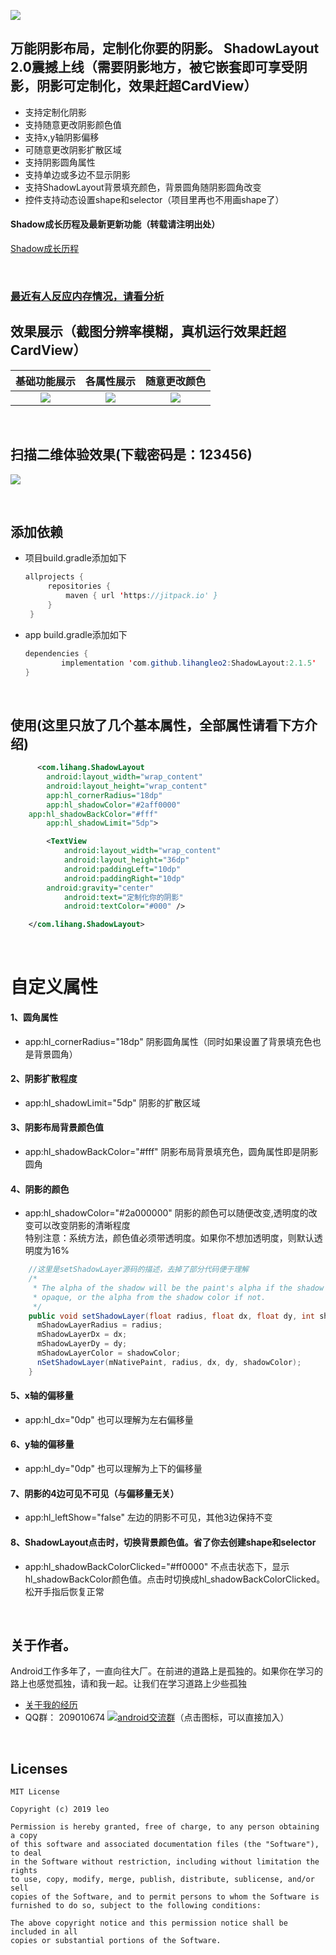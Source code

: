 [![](https://jitpack.io/v/lihangleo2/ShadowLayout.svg)](https://jitpack.io/#lihangleo2/ShadowLayout)

## 万能阴影布局，定制化你要的阴影。 ShadowLayout 2.0震撼上线（需要阴影地方，被它嵌套即可享受阴影，阴影可定制化，效果赶超CardView）
* 支持定制化阴影
* 支持随意更改阴影颜色值
* 支持x,y轴阴影偏移 
* 可随意更改阴影扩散区域 
* 支持阴影圆角属性
* 支持单边或多边不显示阴影
* 支持ShadowLayout背景填充颜色，背景圆角随阴影圆角改变
* 控件支持动态设置shape和selector（项目里再也不用画shape了）

#### Shadow成长历程及最新更新功能（转载请注明出处）
 [Shadow成长历程](https://github.com/lihangleo2/ShadowLayout/wiki)  
 
<br>

### [最近有人反应内存情况，请看分析](https://juejin.im/post/5d4c1392f265da03bc126584#heading-12)

## 效果展示（截图分辨率模糊，真机运行效果赶超CardView）
|基础功能展示|各属性展示|随意更改颜色|
|:---:|:---:|:---:|
|![](https://github.com/lihangleo2/ShadowLayout/blob/master/main.jpg)|![](https://github.com/lihangleo2/ShadowLayout/blob/master/first_show.gif)|![](https://github.com/lihangleo2/ShadowLayout/blob/master/other_show.gif)

<br>

## 扫描二维体验效果(下载密码是：123456)
![](https://github.com/lihangleo2/ShadowLayout/blob/master/ShadowLayout_.png)

<br>

## 添加依赖

 - 项目build.gradle添加如下
   ```java
   allprojects {
		repositories {
			maven { url 'https://jitpack.io' }
		}
	}
   ```
 - app build.gradle添加如下
    ```java
   dependencies {
	        implementation 'com.github.lihangleo2:ShadowLayout:2.1.5'
	}
   ```
   
<br>

## 使用(这里只放了几个基本属性，全部属性请看下方介绍)
```xml
      <com.lihang.ShadowLayout
        android:layout_width="wrap_content"
        android:layout_height="wrap_content"
        app:hl_cornerRadius="18dp"
        app:hl_shadowColor="#2aff0000"
	app:hl_shadowBackColor="#fff"
        app:hl_shadowLimit="5dp">

        <TextView
            android:layout_width="wrap_content"
            android:layout_height="36dp"
            android:paddingLeft="10dp"
            android:paddingRight="10dp"
	    android:gravity="center"
            android:text="定制化你的阴影"
            android:textColor="#000" />

    </com.lihang.ShadowLayout>
```
<br>

 # 自定义属性
 #### 1、圆角属性
 - app:hl_cornerRadius="18dp"  阴影圆角属性（同时如果设置了背景填充色也是背景圆角）
  
 #### 2、阴影扩散程度
 - app:hl_shadowLimit="5dp"  阴影的扩散区域
  
 #### 3、阴影布局背景颜色值
 - app:hl_shadowBackColor="#fff" 阴影布局背景填充色，圆角属性即是阴影圆角
 
 #### 4、阴影的颜色
 - app:hl_shadowColor="#2a000000"  阴影的颜色可以随便改变,透明度的改变可以改变阴影的清晰程度  
 特别注意：系统方法，颜色值必须带透明度。如果你不想加透明度，则默认透明度为16%
```java
	//这里是setShadowLayer源码的描述，去掉了部分代码便于理解
	/*
     * The alpha of the shadow will be the paint's alpha if the shadow color is
     * opaque, or the alpha from the shadow color if not.
     */
    public void setShadowLayer(float radius, float dx, float dy, int shadowColor) {
      mShadowLayerRadius = radius;
      mShadowLayerDx = dx;
      mShadowLayerDy = dy;
      mShadowLayerColor = shadowColor;
      nSetShadowLayer(mNativePaint, radius, dx, dy, shadowColor);
    }
```

 #### 5、x轴的偏移量
 - app:hl_dx="0dp"    也可以理解为左右偏移量
 
 #### 6、y轴的偏移量
 - app:hl_dy="0dp"    也可以理解为上下的偏移量

 #### 7、阴影的4边可见不可见（与偏移量无关）
 - app:hl_leftShow="false"    左边的阴影不可见，其他3边保持不变

 #### 8、ShadowLayout点击时，切换背景颜色值。省了你去创建shape和selector
 - app:hl_shadowBackColorClicked="#ff0000"    不点击状态下，显示hl_shadowBackColor颜色值。点击时切换成hl_shadowBackColorClicked。松开手指后恢复正常

<br>

## 关于作者。
Android工作多年了，一直向往大厂。在前进的道路上是孤独的。如果你在学习的路上也感觉孤独，请和我一起。让我们在学习道路上少些孤独
* [关于我的经历](https://mp.weixin.qq.com/s?__biz=MzAwMDA3MzU2Mg==&mid=2247483667&idx=1&sn=1a575ea2c636980e5f4c579d3a73d8ab&chksm=9aefcb26ad98423041c61ad7cbad77f0534495d11fc0a302b9fdd3a3e6b84605cad61d192959&mpshare=1&scene=23&srcid=&sharer_sharetime=1572505105563&sharer_shareid=97effcbe7f9d69e6067a40da3e48344a#rd)
 * QQ群： 209010674 <a target="_blank" href="//shang.qq.com/wpa/qunwpa?idkey=5e29576e7d2ebf08fa37d8953a0fea3b5eafdff2c488c1f5c152223c228f1d11"><img border="0" src="http://pub.idqqimg.com/wpa/images/group.png" alt="android交流群" title="android交流群"></a>（点击图标，可以直接加入）

<br>

## Licenses

```
MIT License

Copyright (c) 2019 leo

Permission is hereby granted, free of charge, to any person obtaining a copy
of this software and associated documentation files (the "Software"), to deal
in the Software without restriction, including without limitation the rights
to use, copy, modify, merge, publish, distribute, sublicense, and/or sell
copies of the Software, and to permit persons to whom the Software is
furnished to do so, subject to the following conditions:

The above copyright notice and this permission notice shall be included in all
copies or substantial portions of the Software.
```
